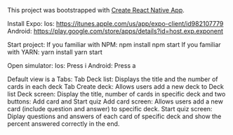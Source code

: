 This project was bootstrapped with [Create React Native App](https://github.com/react-community/create-react-native-app).

Install Expo:
Ios: https://itunes.apple.com/us/app/expo-client/id982107779
Android: https://play.google.com/store/apps/details?id=host.exp.exponent

Start project:
  If you familiar with NPM:
    npm install
    npm start
  If you familiar with YARN:
    yarn install
    yarn start

Open simulator:
  Ios: Press i
  Android: Press a

Default view is a Tabs:
  Tab Deck list: Displays the title and the number of cards in each deck
  Tab Create deck: Allows users add a new deck to Deck list
Deck screen: Display the title, number of cards in specific deck and two buttons: Add card and Start quiz
Add card screen: Allows users add a new card (include question and answer) to specific deck.
Start quiz screen: Diplay questions and answers of each card of specific deck and show the percent answered correctly in the end. 

